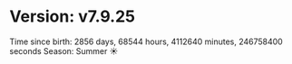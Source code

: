 # Version: v7.9.25
Time since birth: 2856 days, 68544 hours, 4112640 minutes, 246758400 seconds
Season: Summer ☀️
